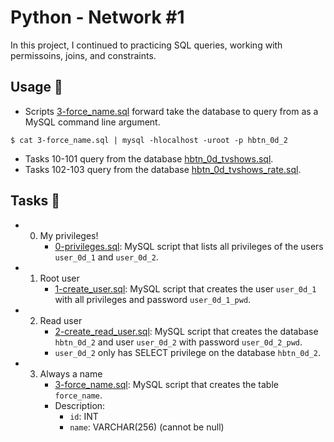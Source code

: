 
# Python - Network #1

In this project, I continued to practicing SQL queries, working with permissoins, joins, and constraints.

## Usage 🐋

- Scripts [3-force_name.sql](https://github.com/richard-1257/alx-higher_level_programming/blob/master/0x0E-SQL_more_queries/3-force_name.sql) forward take the database to query from as a MySQL command line argument.

`$ cat 3-force_name.sql | mysql -hlocalhost -uroot -p hbtn_0d_2`

- Tasks 10-101 query from the database [hbtn_0d_tvshows.sql](https://github.com/richard-1257/alx-higher_level_programming/blob/master/0x0E-SQL_more_queries/hbtn_0d_tvshows.sql).
- Tasks 102-103 query from the database [hbtn_0d_tvshows_rate.sql](https://github.com/richard-1257/alx-higher_level_programming/blob/master/0x0E-SQL_more_queries/hbtn_0d_tvshows_rate.sql).

## Tasks 📃
- 0. My privileges!
     - [0-privileges.sql](https://github.com/richard-1257/alx-higher_level_programming/blob/master/0x0E-SQL_more_queries/0-privileges.sql): MySQL script that lists all privileges of the users `user_0d_1` and `user_0d_2`.
     
- 1. Root user
     - [1-create_user.sql](https://github.com/richard-1257/alx-higher_level_programming/blob/master/0x0E-SQL_more_queries/1-create_user.sql): MySQL script that creates the user `user_0d_1` with all privileges and password `user_0d_1_pwd`.
   
- 2. Read user
     - [2-create_read_user.sql](https://github.com/richard-1257/alx-higher_level_programming/blob/master/0x0E-SQL_more_queries/2-create_read_user.sql): MySQL script that creates the database `hbtn_0d_2` and user `user_0d_2` with password `user_0d_2_pwd`.
     - `user_0d_2` only has SELECT privilege on the database `hbtn_0d_2`.

- 3. Always a name
     - [3-force_name.sql](https://github.com/richard-1257/alx-higher_level_programming/blob/master/0x0E-SQL_more_queries/3-force_name.sql): MySQL script that creates the table `force_name`.
     - Description:
         - `id`: INT
         - `name`: VARCHAR(256) (cannot be null)
